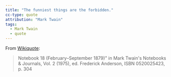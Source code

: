 ```yaml
---
title: "The funniest things are the forbidden."
cc-type: quote
attribution: "Mark Twain"
tags:
  - Mark Twain
  - quote
---
```

From [Wikiquote](https://en.wikiquote.org/wiki/Mark_Twain):
> Notebook 18 (February–September 1879)" in Mark Twain's Notebooks & Journals, Vol. 2 (1975), ed. Frederick Anderson, ISBN 0520025423, p. 304
